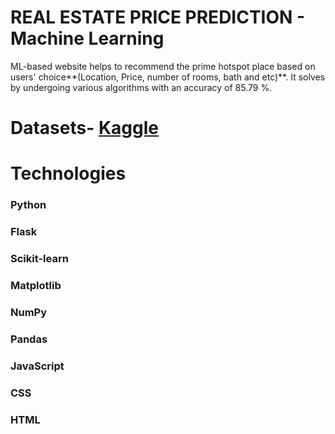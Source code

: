 # REAL ESTATE PRICE PREDICTION - Machine Learning

ML-based website helps to recommend the prime hotspot place  based on users' choice**(Location, Price, number of rooms, bath and etc)**.
It solves by undergoing various algorithms with an accuracy of 85.79 %.

# Datasets- [Kaggle](https://www.kaggle.com/code/ameythakur20/bangalore-house-price-prediction-model)

# Technologies
### Python 
### Flask 
### Scikit-learn  
### Matplotlib 
### NumPy 
### Pandas 
### JavaScript 
### CSS 
### HTML
